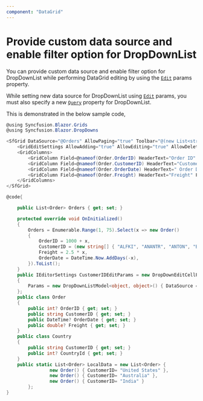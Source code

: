 ```yaml
---
component: "DataGrid"
---
```


# Provide custom data source and enable filter option for DropDownList

You can provide custom data source and enable filter option for DropDownList while performing DataGrid editing by using the [`Edit`](https://help.syncfusion.com/cr/blazor/Syncfusion.Blazor.Grids.GridColumn.html) params property.

While setting new data source for DropDownList using [`Edit`](https://help.syncfusion.com/cr/blazor/Syncfusion.Blazor.Grids.GridColumn.html) params, you must also specify a new [`Query`](https://help.syncfusion.com/cr/blazor/Syncfusion.Blazor.DropDowns.IDropDownList.html) property for DropDownList.

This is demonstrated in the below sample code,

```csharp
@using Syncfusion.Blazor.Grids
@using Syncfusion.Blazor.DropDowns

<SfGrid DataSource="@Orders" AllowPaging="true" Toolbar="@(new List<string>(){"Add","Edit","Delete","Update","Cancel"})">
    <GridEditSettings AllowAdding="true" AllowEditing="true" AllowDeleting="true"></GridEditSettings>
    <GridColumns>
        <GridColumn Field=@nameof(Order.OrderID) HeaderText="Order ID" IsPrimaryKey="true" TextAlign="TextAlign.Right" Width="120"></GridColumn>
        <GridColumn Field=@nameof(Order.CustomerID) HeaderText="Customer Name" EditType="EditType.DropDownEdit" EditorSettings="@CustomerIDEditParams" Width="120"></GridColumn>
        <GridColumn Field=@nameof(Order.OrderDate) HeaderText=" Order Date" Format="d" Type=ColumnType.Date Width="120"></GridColumn>
        <GridColumn Field=@nameof(Order.Freight) HeaderText="Freight" Format="C2" TextAlign="TextAlign.Right" Width="120"></GridColumn>
    </GridColumns>
</SfGrid>

@code{

    public List<Order> Orders { get; set; }

    protected override void OnInitialized()
    {
        Orders = Enumerable.Range(1, 75).Select(x => new Order()
        {
            OrderID = 1000 + x,
            CustomerID = (new string[] { "ALFKI", "ANANTR", "ANTON", "BLONP", "BOLID" })[new Random().Next(5)],
            Freight = 2.5 * x,
            OrderDate = DateTime.Now.AddDays(-x),
        }).ToList();
    }
    public IEditorSettings CustomerIDEditParams = new DropDownEditCellParams
    {
        Params = new DropDownListModel<object, object>() { DataSource = LocalData, AllowFiltering = true }
    };
    public class Order
    {
        public int? OrderID { get; set; }
        public string CustomerID { get; set; }
        public DateTime? OrderDate { get; set; }
        public double? Freight { get; set; }
    }
    public class Country
    {
        public string CustomerID { get; set; }
        public int? CountryId { get; set; }
    }
    public static List<Order> LocalData = new List<Order> {
                new Order() { CustomerID= "United States" },
                new Order() { CustomerID= "Australia" },
                new Order() { CustomerID= "India" }
        };
}
```
